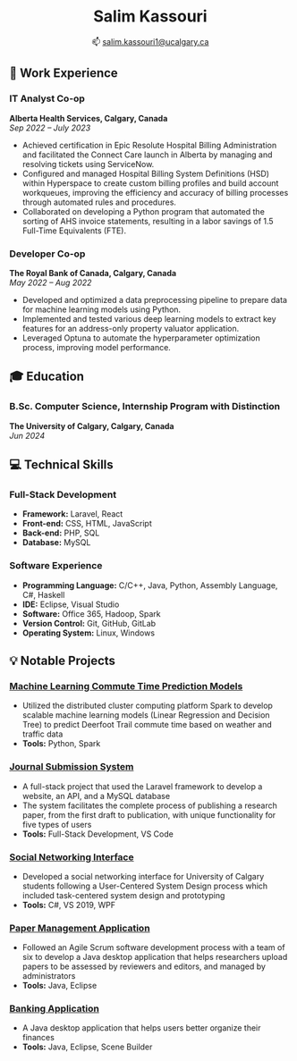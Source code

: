 <h1 align="center"><b>Salim Kassouri</b></h1>

<p align="center">
  📫 <a href="mailto:salim.kassouri1@ucalgary.ca">salim.kassouri1@ucalgary.ca</a>
</p>

## 👔 Work Experience

### IT Analyst Co-op 
**Alberta Health Services, Calgary, Canada**  
*Sep 2022 – July 2023*

- Achieved certification in Epic Resolute Hospital Billing Administration and facilitated the Connect Care launch in Alberta by managing and resolving tickets using ServiceNow.
- Configured and managed Hospital Billing System Definitions (HSD) within Hyperspace to create custom billing profiles and build account workqueues, improving the efficiency and accuracy of billing processes through automated rules and procedures.
- Collaborated on developing a Python program that automated the sorting of AHS invoice statements, resulting in a labor savings of 1.5 Full-Time Equivalents (FTE).

### Developer Co-op 
**The Royal Bank of Canada, Calgary, Canada**  
*May 2022 – Aug 2022*

- Developed and optimized a data preprocessing pipeline to prepare data for machine learning models using Python.
- Implemented and tested various deep learning models to extract key features for an address-only property valuator application.
- Leveraged Optuna to automate the hyperparameter optimization process, improving model performance.

## 🎓 Education
### B.Sc. Computer Science, Internship Program with Distinction  
**The University of Calgary, Calgary, Canada**  
*Jun 2024*

## 💻 Technical Skills
### Full-Stack Development 
+ **Framework:** Laravel, React 
+ **Front-end:** CSS, HTML, JavaScript 
+ **Back-end:** PHP, SQL 
+ **Database:** MySQL 

### Software Experience 
+ **Programming Language:** C/C++, Java, Python, Assembly Language, C#, Haskell
+ **IDE:** Eclipse, Visual Studio
+ **Software:** Office 365, Hadoop, Spark 
+ **Version Control:** Git, GitHub, GitLab 
+ **Operating System:** Linux, Windows

## 💡 Notable Projects
### [Machine Learning Commute Time Prediction Models](https://github.com/salimk1/machine-learning-models)
+ Utilized the distributed cluster computing platform Spark to develop scalable machine learning models (Linear Regression and Decision Tree) to predict Deerfoot Trail commute time based on weather and traffic data
+ **Tools:** Python, Spark

### [Journal Submission System](https://github.com/salimk1/journal-submission-system)
+ A full-stack project that used the Laravel framework to develop a website, an API, and a MySQL database 
+ The system facilitates the complete process of publishing a research paper, from the first draft to publication, with unique functionality for five types of users
+ **Tools:** Full-Stack Development, VS Code

### [Social Networking Interface](https://github.com/salimk1/social-networking-interface) 
+ Developed a social networking interface for University of Calgary students following a User-Centered System Design process which included task-centered system design and prototyping 
+ **Tools:** C#, VS 2019, WPF

### [Paper Management Application](https://github.com/salimk1/paper-management-application)
+ Followed an Agile Scrum software development process with a team of six to develop a Java desktop application that helps researchers upload papers to be assessed by reviewers and editors, and managed by administrators 
+ **Tools:** Java, Eclipse

### [Banking Application](https://github.com/salimk1/banking-application)
+ A Java desktop application that helps users better organize their finances
+ **Tools:** Java, Eclipse, Scene Builder
